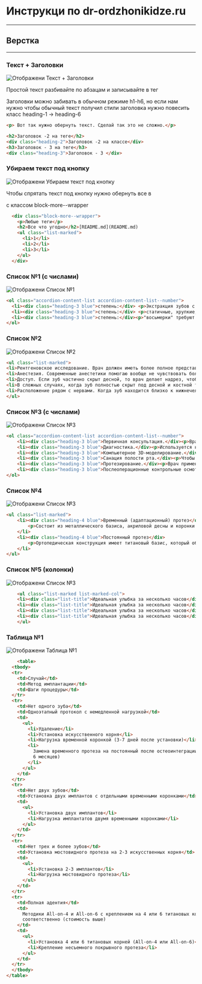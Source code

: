 # Инструкци по dr-ordzhonikidze.ru
---

## Верстка
---
### Текст + Заголовки
![Отображени Текст + Заголовки](https://github.com/sklyarix/dr-ordzhonikidze/raw/main/assets/img/readme/text-title.png)

Простой текст разбивайте по абзацам и записывайте в тег <p>
Заголовки можно забивать в обычном режиме h1-h6, но если нам нужно чтобы обычный текст получил стили заголовка нужно повесить класс heading-1 -> heading-6
```html
<p> Вот так нужно обернуть текст. Сделай так это не сложно.</p>

<h2>Заголовок -2 на теге</h2>
<div class="heading-2">Заголовок -2 на классе</div>
<h3>Заголовок - 3 на теге</h3>
<div class="heading-3">Заголовок - 3 </div>
```
### Убираем текст под кнопку 
![Отображени Убираем текст под кнопку](https://github.com/sklyarix/dr-ordzhonikidze/raw/main/assets/img/readme/btn-more.png)

Чтобы спрятать текст под кнопку нужно обернуть все в <div> с классом block-more--wrapper
```html
  <div class="block-more--wrapper">
    <p>Любые теги</p>
    <h2>Все что угодно</h2>[README.md](README.md)
    <ul class="list-marked">
      <li>1</li>
      <li>2</li>
      <li>3</li>
    </ul>
  </div>
```
### Список №1 (с числами)
![Отображени Список №1](https://github.com/sklyarix/dr-ordzhonikidze/raw/main/assets/img/readme/list-1.png)
```html
<ol class="accordion-content-list accordion-content-list--number">
  <li><div class="heading-3 blue">степень:</div> <p>Экстракция зубов с небольшой подвижностью, обычно выполняется довольно быстро.</p></li>
  <li><div class="heading-3 blue">степень:</div> <p>статичные, хрупкие, которые могут потребовать высверливания костной ткани или разделения на части для удаления.</p><p>Перед экстракцией стоматолог проводит рентгеновское исследование для точной оценки ситуации, а также выбора наиболее подходящей стратегии.</p></li>
  <li><div class="heading-3 blue">степень:</div><p>"восьмерки" требуют внимательного подхода из-за их особенного положения и корневой системы, а ретенированные — дополнительных манипуляций. Некоторые люди имеют искривленные корни, что делает экстракцию сложной.</p><p>Удаление III степени подразумевает более длительные манипуляции, использования специальных инструментов, а также наложения швов после экстракции, что увеличит цену вмешательства.</p></li>
</ol>
```

### Список №2
![Отображени Список №2](https://github.com/sklyarix/dr-ordzhonikidze/raw/main/assets/img/readme/list-2.png)
```html
<ul class="list-marked">
<li>Рентгеновское исследование. Врач должен иметь более полное представление о корнях, чтобы верно спланировать процедуру. </li>
<li>Анестезия. Современные анестетики помогаю вообще не чувствовать боли даже при сложном удалении Может быть применен полный наркоз. Стоимость не входит в процедуру.</li>
<li>Доступ. Если зуб частично скрыт десной, то врач делает надрез, чтобы получить доступ к нему. Затем специальным инструментом проводится экстракция.</li>
<li>В сложных случаях, когда зуб полностью скрыт под десной и костной тканью, рассекают десну, зуб делят на части и удаляют его.</li>
<li>Расположение рядом с нервами. Когда зуб находится близко к нижнечелюстному нерву, операция усложняется, корни могут окружать нерв. В этом случае требуется более аккуратное удаление.</li>
</ul>
```

### Cписок №3 (с числами)
![Отображени Список №3](https://github.com/sklyarix/dr-ordzhonikidze/raw/main/assets/img/readme/list-3.png)
```html
<ol class="accordion-content-list accordion-content-list--number">
    <li><div class="heading-3 blue">Первичная консультация.</div><p>Врач проводит осмотр полости рта, чтобы оценить состояние зубов, слизистой и десен. Тщательно собирает анамнез, узнавая об имеющихся у пациента хронических заболеваниях, жалобах, вредных привычках, принимаемых лекарственных средствах. Сообщает о возможных вариантах лечения и его сроках. Если у пациента есть патологии, которые могут спровоцировать осложнения после протезирования по системе All-on-4, стоматолог направляет на консультацию к профильному врачу.</p></li>
    <li><div class="heading-3 blue">Диагностика.</div><p>Используется компьютерная томография (КТ), которая позволяет получить детальное изображение структуры челюстной кости (высоту, ширины, разреженность), топографию гайморовых пазух. На снимке высокого качества видно расположение кровеносных сосудов и нервов, скрытые патологии (например, кисту зуба). Чтобы выявить особенности прикуса, проводится кондилография. Результаты аппаратного исследования позволяют индивидуализировать протезы в соответствии с физиологическими и анатомическими особенностями человека.</p></li>
    <li><div class="heading-3 blue">Компьютерное 3D-моделирование.</div><p>Необходимо для того, чтобы имплантация прошла успешно, быстро и наиболее безболезненно. На основе данных КТ в специализированной компьютерной программе создается трехмерная модель челюсти пациента. Она дает полное представление о количестве и качестве доступной костной ткани, а также позволяет определить с точностью до миллиметра оптимальные места для установки имплантов.</p></li>
    <li><div class="heading-3 blue">Санация полости рта.</div><p>Чтобы обеспечить наибольшую стерильность перед протезированием по технологии All-on-4, с зубов удаляется налет и камень, лечатся стоматологические заболевания (кариес, пульпит, гингивит, стоматит) и воспаления.</p></li>
    <li><div class="heading-3 blue">Протезирование.</div><p>Врач применяет местную анестезию и устанавливает четыре импланта (титановые стержни). Процедура занимает до полутора часов. Затем на установленные титановые стержни фиксируются Multi-unit абатменты. Врач снимает слепок для изготовления ортопедической конструкции. После этого к абатментам на винтах крепится временный адаптационный протез. Через 3-6 месяцев, максимум — через 3 года, он заменяется на постоянный.</p></li>
    <li><div class="heading-3 blue">Послеоперационные контрольные осмотры.</div><p>Врач-стоматолог составляет индивидуальный график визитов пациента. Контрольные осмотры включают в себя проверку состояние мягких тканей вокруг имплантатов, отсутствие и наличие воспалений и осложнений. Также врач оценивает эргономику и функциональность установленного протеза.</p></li>
</ol>
```

### Список №4 
![Отображени Список №3](https://github.com/sklyarix/dr-ordzhonikidze/raw/main/assets/img/readme/list-4.png)
```html
<ul class="list-marked">
    <li><div class="heading-4 blue">Временный (адаптационный) протез</div>
        <p>Состоит из металлического базиса, акриловой десны и коронки из пластмассы нового поколения с добавлением алмазной крошки и нанокомпозитов. Такая ортопедическая конструкция позволяет минимизировать риск перегрузки титановых стержней. Временный протез может фиксироваться как сразу после установки четырех дентальных имплантатов, так и на 2-5 день после операции. После остеоинтеграции искусственных корней (до трех месяцев на нижней челюсти, до шести — на верхней) или в любое время в течение трех лет временный протез заменяется на постоянный. Если этого не сделать, может произойти изменение прикуса и нарушение работы височно-челюстного сустава, поскольку за это время материал коронок стирается.</p>
    </li>
    <li><div class="heading-4 blue">Постоянный протез</div>
        <p>Ортопедическая конструкция имеет титановый базис, который облицовывается качественным акрилом или керамокомпозитом (материал выбирает пациент). Срок службы постоянного зубного протеза, установленного по методом All-on-4 — более 20 лет. Для этого важно следить за гигиеной полости рта и раз в 6 месяцев проходить профобслуживание ортопедической конструкции.</p>
    </li>
</ul>
```

### Список №5 (колонки)
![Отображени Список №3](https://github.com/sklyarix/dr-ordzhonikidze/raw/main/assets/img/readme/list-5.png)
```html
    <ul class="list-marked list-marked-col">
    <li><div class="list-title">Идеальная улыбка за несколько часов</div><div class="list-descr">Новые зубы могут фиксироваться сразу в день установки имплантатов или в течение последующей недели.</div></li>
    <li><div class="list-title">Идеальная улыбка за несколько часов</div><div class="list-descr">Новые зубы могут фиксироваться сразу в день установки имплантатов или в течение последующей недели.</div></li>
    <li><div class="list-title">Идеальная улыбка за несколько часов</div><div class="list-descr">Новые зубы могут фиксироваться сразу в день установки имплантатов или в течение последующей недели.</div></li>
    <li><div class="list-title">Идеальная улыбка за несколько часов</div><div class="list-descr">Новые зубы могут фиксироваться сразу в день установки имплантатов или в течение последующей недели.</div></li>
    </ul>
```
### Таблица №1
![Отображени Таблица №1](https://github.com/sklyarix/dr-ordzhonikidze/raw/main/assets/img/readme/table-1.png)
```html
    <table>
  <tbody>
  <tr>
    <td>Случай</td>
    <td>Метод имплантации</td>
    <td>Шаги процедуры</td>
  </tr>
  <tr>
    <td>Нет одного зуба</td>
    <td>Одноэтапный протокол с немедленной нагрузкой</td>
    <td>
      <ul>
        <li>Удаление</li>
        <li>Установка искусственного корня</li>
        <li>Нагрузка временной коронкой (3-7 дней после установки)</li>
        <li>
          Замена временного протеза на постоянный после остеоинтеграции (через
          6 месяцев)
        </li>
      </ul>
    </td>
  </tr>
  <tr>
    <td>Нет двух зубов</td>
    <td>Установка двух имплантов с отдельными временными коронками</td>
    <td>
      <ul>
        <li>Установка двух имплантов</li>
        <li>Нагрузка имплантатов двумя временными коронками</li>
      </ul>
    </td>
  </tr>
  <tr>
    <td>Нет трех и более зубов</td>
    <td>Установка мостовидного протеза на 2-3 искусственных корня</td>
    <td>
      <ul>
        <li>Установка 2-3 имплантов</li>
        <li>Нагрузка мостовидного протеза</li>
      </ul>
    </td>
  </tr>
  <tr>
    <td>Полная адентия</td>
    <td>
      Методики All-on-4 и All-on-6 с креплением на 4 или 6 титановых корнях
      соответственно (стоимость выше)
    </td>
    <td>
      <ul>
        <li>Установка 4 или 6 титановых корней (All-on-4 или All-on-6)</li>
        <li>Крепление несъемного покрывного протеза</li>
      </ul>
    </td>
  </tr>
  </tbody>
</table>
```
